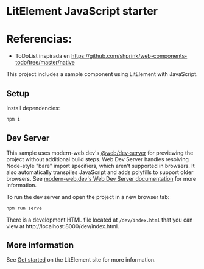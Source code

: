 # LitElement JavaScript starter


# Referencias:
 * ToDoList inspirada en https://github.com/shprink/web-components-todo/tree/master/native

This project includes a sample component using LitElement with JavaScript.

## Setup

Install dependencies:

```bash
npm i
```

## Dev Server

This sample uses modern-web.dev's [@web/dev-server](https://www.npmjs.com/package/@web/dev-server) for previewing the project without additional build steps. Web Dev Server handles resolving Node-style "bare" import specifiers, which aren't supported in browsers. It also automatically transpiles JavaScript and adds polyfills to support older browsers. See [modern-web.dev's Web Dev Server documentation](https://modern-web.dev/docs/dev-server/overview/) for more information.

To run the dev server and open the project in a new browser tab:

```bash
npm run serve
```

There is a development HTML file located at `/dev/index.html` that you can view at http://localhost:8000/dev/index.html.


## More information

See [Get started](https://lit-element.polymer-project.org/guide/start) on the LitElement site for more information.
